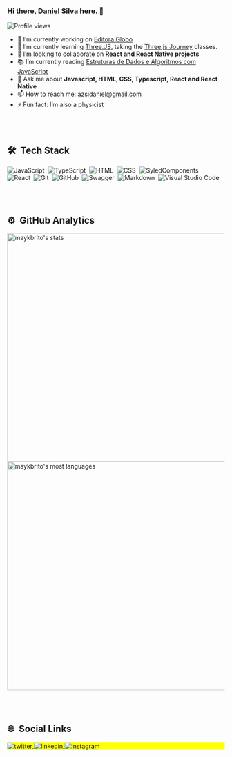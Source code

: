 ### Hi there, Daniel Silva here. 👋
<p align="left"> <img src="https://komarev.com/ghpvc/?username=azsidaniel&color=yellow" alt="Profile views" /> </p>

- 🔭 I’m currently working on [Editora Globo](https://oglobo.globo.com/)
- 🌱 I’m currently learning [Three.JS](https://threejs.org/), taking the [Three.js Journey](https://threejs-journey.com/) classes.
- 👯 I’m looking to collaborate on **React and React Native projects**
- 📚 I’m currently reading [Estruturas de Dados e Algoritmos com JavaScript](https://www.amazon.com.br/Estruturas-Dados-Algoritmos-Com-Javascript/dp/8575226932/ref=asc_df_8575226932/?tag=googleshopp00-20&linkCode=df0&hvadid=379765802639&hvpos=&hvnetw=g&hvrand=18052532847758117986&hvpone=&hvptwo=&hvqmt=&hvdev=c&hvdvcmdl=&hvlocint=&hvlocphy=9100937&hvtargid=pla-811121404201&psc=1)
- 💬 Ask me about **Javascript, HTML, CSS, Typescript, React and React Native**
- 📫 How to reach me: [azsidaniel@gmail.com](mailto:azsidaniel@gmail.com)
- ⚡ Fun fact: I’m also a physicist

<br><br>

## 🛠 &nbsp;Tech Stack

![JavaScript](https://img.shields.io/badge/-JavaScript-05122A?style=flat&logo=javascript)&nbsp;
![TypeScript](https://img.shields.io/badge/-TypeScript-05122A?style=flat&logo=typescript)&nbsp;
![HTML](https://img.shields.io/badge/-HTML-05122A?style=flat&logo=HTML5)&nbsp;
![CSS](https://img.shields.io/badge/-CSS-05122A?style=flat&logo=CSS3&logoColor=1572B6)&nbsp;
![SyledComponents](https://img.shields.io/badge/-StyledComponents-05122A?style=flat&logo=styled-components)&nbsp;
![React](https://img.shields.io/badge/-React-05122A?style=flat&logo=react)&nbsp;
![Git](https://img.shields.io/badge/-Git-05122A?style=flat&logo=git)&nbsp;
![GitHub](https://img.shields.io/badge/-GitHub-05122A?style=flat&logo=github)&nbsp;
![Swagger](https://img.shields.io/badge/-Swagger-05122A?style=flat&logo=swagger)&nbsp;
![Markdown](https://img.shields.io/badge/-Markdown-05122A?style=flat&logo=markdown)&nbsp;
![Visual Studio Code](https://img.shields.io/badge/-Visual%20Studio%20Code-05122A?style=flat&logo=visual-studio-code&logoColor=007ACC)&nbsp;

<br><br>

## ⚙️ &nbsp;GitHub Analytics

<p align="left">
<img width="530em" src="https://github-readme-stats.vercel.app/api?username=azsidaniel&show_icons=true&theme=vision-friendly-dark" alt="maykbrito's stats"/>
<img width="530em" src="https://github-readme-stats.vercel.app/api/top-langs/?username=azsidaniel&layout=compact&theme=vision-friendly-dark" alt="maykbrito's most languages"/>
</p>

<br><br>

## 🌐 &nbsp;Social Links

<p align="left" style="background:yellow">
<a href="https://twitter.com/azsidaniel" target="_blank">
  <img align="center" src="https://img.shields.io/badge/-azsidaniel-05122A?style=flat&logo=twitter" alt="twitter"/>  
</a>
<a href="https://linkedin.com/in/azsidaniel" target="_blank">
  <img align="center" src="https://img.shields.io/badge/-azsidaniel-05122A?style=flat&logo=linkedin" alt="linkedin"/>
</a>
<a href="https://instagram.com/azsidaniel" target="_blank">
 <img align="center" src="https://img.shields.io/badge/-azsidaniel-05122A?style=flat&logo=instagram" alt="instagram"/>
</a>
</p>

